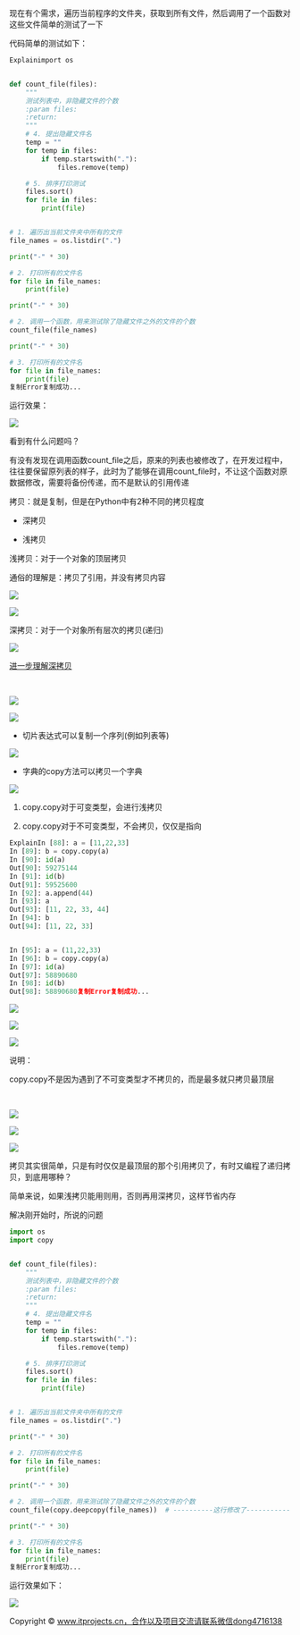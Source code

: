 现在有个需求，遍历当前程序的文件夹，获取到所有文件，然后调用了一个函数对这些文件简单的测试了一下

代码简单的测试如下：

```python
Explainimport os


def count_file(files):
    """
    测试列表中，非隐藏文件的个数
    :param files:
    :return:
    """
    # 4. 提出隐藏文件名
    temp = ""
    for temp in files:
        if temp.startswith("."):
            files.remove(temp)

    # 5. 排序打印测试
    files.sort()
    for file in files:
        print(file)


# 1. 遍历出当前文件夹中所有的文件
file_names = os.listdir(".")

print("-" * 30)

# 2. 打印所有的文件名
for file in file_names:
    print(file)

print("-" * 30)

# 2. 调用一个函数，用来测试除了隐藏文件之外的文件的个数
count_file(file_names)

print("-" * 30)

# 3. 打印所有的文件名
for file in file_names:
    print(file)
复制Error复制成功...
```

运行效果：

![](D:/download/youdaonote-pull-master/data/Technology/Python/python重新学习/Python3核心编程/images/WEBRESOURCE01706521711414截图.png)

看到有什么问题吗？

有没有发现在调用函数count_file之后，原来的列表也被修改了，在开发过程中，往往要保留原列表的样子，此时为了能够在调用count_file时，不让这个函数对原数据修改，需要将备份传递，而不是默认的引用传递

拷贝：就是复制，但是在Python中有2种不同的拷贝程度

- 深拷贝

- 浅拷贝

浅拷贝：对于一个对象的顶层拷贝

通俗的理解是：拷贝了引用，并没有拷贝内容

![](D:/download/youdaonote-pull-master/data/Technology/Python/python重新学习/Python3核心编程/images/WEBRESOURCE11706521711161截图.png)

![](D:/download/youdaonote-pull-master/data/Technology/Python/python重新学习/Python3核心编程/images/WEBRESOURCE21706521711171截图.png)

深拷贝：对于一个对象所有层次的拷贝(递归)

![](D:/download/youdaonote-pull-master/data/Technology/Python/python重新学习/Python3核心编程/images/WEBRESOURCE31706521711221截图.png)

[进一步理解深拷贝](https://doc.itprojects.cn/0001.zhishi/python.0003.python3hexinbiancheng/index.html#/02.02.shenqiancopy?id=%e8%bf%9b%e4%b8%80%e6%ad%a5%e7%90%86%e8%a7%a3%e6%b7%b1%e6%8b%b7%e8%b4%9d)

 

![](D:/download/youdaonote-pull-master/data/Technology/Python/python重新学习/Python3核心编程/images/WEBRESOURCE41706521711165截图.png)

![](D:/download/youdaonote-pull-master/data/Technology/Python/python重新学习/Python3核心编程/images/WEBRESOURCE51706521711177截图.png)

- 切片表达式可以复制一个序列(例如列表等)

![](D:/download/youdaonote-pull-master/data/Technology/Python/python重新学习/Python3核心编程/images/WEBRESOURCE61706521711168截图.png)

- 字典的copy方法可以拷贝一个字典

![](D:/download/youdaonote-pull-master/data/Technology/Python/python重新学习/Python3核心编程/images/WEBRESOURCE71706521711233截图.png)

1. copy.copy对于可变类型，会进行浅拷贝

1. copy.copy对于不可变类型，不会拷贝，仅仅是指向

```python
ExplainIn [88]: a = [11,22,33]
In [89]: b = copy.copy(a)
In [90]: id(a)
Out[90]: 59275144
In [91]: id(b)
Out[91]: 59525600
In [92]: a.append(44)
In [93]: a
Out[93]: [11, 22, 33, 44]
In [94]: b
Out[94]: [11, 22, 33]


In [95]: a = (11,22,33)
In [96]: b = copy.copy(a)
In [97]: id(a)
Out[97]: 58890680
In [98]: id(b)
Out[98]: 58890680复制Error复制成功...
```

![](D:/download/youdaonote-pull-master/data/Technology/Python/python重新学习/Python3核心编程/images/WEBRESOURCE81706521711199截图.png)

![](D:/download/youdaonote-pull-master/data/Technology/Python/python重新学习/Python3核心编程/images/WEBRESOURCE91706521711197截图.png)

![](D:/download/youdaonote-pull-master/data/Technology/Python/python重新学习/Python3核心编程/images/WEBRESOURCE101706521711224截图.png)

说明：

copy.copy不是因为遇到了不可变类型才不拷贝的，而是最多就只拷贝最顶层

  

![](D:/download/youdaonote-pull-master/data/Technology/Python/python重新学习/Python3核心编程/images/WEBRESOURCE111706521711219截图.png)

![](D:/download/youdaonote-pull-master/data/Technology/Python/python重新学习/Python3核心编程/images/WEBRESOURCE121706521711175截图.png)

![](D:/download/youdaonote-pull-master/data/Technology/Python/python重新学习/Python3核心编程/images/WEBRESOURCE131706521711462截图.png)

拷贝其实很简单，只是有时仅仅是最顶层的那个引用拷贝了，有时又编程了递归拷贝，到底用哪种？

简单来说，如果浅拷贝能用则用，否则再用深拷贝，这样节省内存

解决刚开始时，所说的问题

```python
import os
import copy


def count_file(files):
    """
    测试列表中，非隐藏文件的个数
    :param files:
    :return:
    """
    # 4. 提出隐藏文件名
    temp = ""
    for temp in files:
        if temp.startswith("."):
            files.remove(temp)

    # 5. 排序打印测试
    files.sort()
    for file in files:
        print(file)


# 1. 遍历出当前文件夹中所有的文件
file_names = os.listdir(".")

print("-" * 30)

# 2. 打印所有的文件名
for file in file_names:
    print(file)

print("-" * 30)

# 2. 调用一个函数，用来测试除了隐藏文件之外的文件的个数
count_file(copy.deepcopy(file_names))  # ----------这行修改了------------

print("-" * 30)

# 3. 打印所有的文件名
for file in file_names:
    print(file)
复制Error复制成功...
```

运行效果如下：

![](D:/download/youdaonote-pull-master/data/Technology/Python/python重新学习/Python3核心编程/images/WEBRESOURCE141706521711360截图.png)

Copyright © www.itprojects.cn，合作以及项目交流请联系微信dong4716138